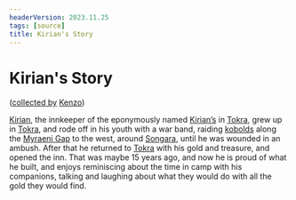 ```yaml
---
headerVersion: 2023.11.25
tags: [source]
title: Kirian's Story
---
```

# Kirian's Story
([collected by](<../session-notes/session-41-dufr.md>) [Kenzo](<../../../people/pcs/dunmar-fellowship/kenzo.md>))

[Kirian](<../../../people/dunmari/kirian.md>), the innkeeper of the eponymously named [Kirian’s](<../../../gazetteer/greater-dunmar/realms/dunmar/central-dunmar/tokra/kirians.md>) in [Tokra](<../../../gazetteer/greater-dunmar/realms/dunmar/central-dunmar/tokra/tokra.md>), grew up in [Tokra](<../../../gazetteer/greater-dunmar/realms/dunmar/central-dunmar/tokra/tokra.md>), and rode off in his youth with a war band, raiding [kobolds](<../../../species/children-of-the-divine/kobolds/kobolds.md>) along the [Myraeni Gap](<../../../gazetteer/greater-dunmar/myraeni-gap.md>) to the west, around [Songara](<../../../gazetteer/greater-dunmar/realms/dunmar/central-dunmar/songara.md>), until he was wounded in an ambush. After that he returned to [Tokra](<../../../gazetteer/greater-dunmar/realms/dunmar/central-dunmar/tokra/tokra.md>) with his gold and treasure, and opened the inn. That was maybe 15 years ago, and now he is proud of what he built, and enjoys reminiscing about the time in camp with his companions, talking and laughing about what they would do with all the gold they would find. 